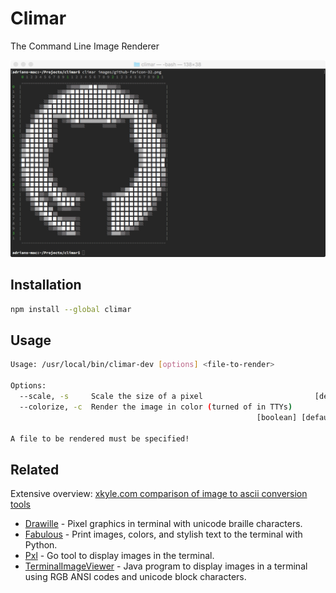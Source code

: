 # Climar

The Command Line Image Renderer

![Screenshot of tests](./images/screenshot.png)


## Installation

```sh
npm install --global climar
```


## Usage

```sh
Usage: /usr/local/bin/climar-dev [options] <file-to-render>

Options:
  --scale, -s     Scale the size of a pixel                         [default: 1]
  --colorize, -c  Render the image in color (turned of in TTYs)
                                                       [boolean] [default: true]

A file to be rendered must be specified!
```

## Related

Extensive overview: [xkyle.com comparison of image to ascii conversion tools
](http://www.xkyle.com/a-comparison-of-image-to-ascii-conversion-tools)

- [Drawille] - Pixel graphics in terminal with unicode braille characters.
- [Fabulous] - Print images, colors, and stylish text to the terminal with Python.
- [Pxl] - Go tool to display images in the terminal.
- [TerminalImageViewer] - Java program to display images in a terminal using RGB ANSI codes and unicode block characters.

[Drawille]: https://github.com/asciimoo/drawille
[Fabulous]: https://jart.github.io/fabulous
[Pxl]: https://github.com/ichinaski/pxl
[TerminalImageViewer]: https://github.com/stefanhaustein/TerminalImageViewer
